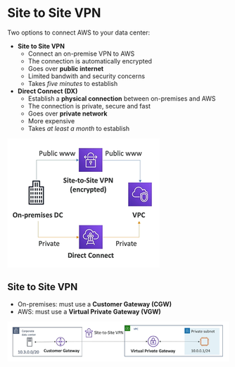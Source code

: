 # Site to Site VPN

Two options to connect AWS to your data center:
- **Site to Site VPN**
    - Connect an on-premise VPN to AWS
    - The connection is automatically encrypted
    - Goes over **public internet**
    - Limited bandwith and security concerns
    - Takes *five minutes* to establish
- **Direct Connect (DX)**
    - Establish a **physical connection** between on-premises and AWS
    - The connection is private, secure and fast
    - Goes over **private network**
    - More expensive 
    - Takes *at least a month* to establish

![Site-to-Site VPN vs Direct Connect](../../images/networking/s2s_vpn_vs_dx.png)

## Site to Site VPN

- On-premises: must use a **Customer Gateway (CGW)**
- AWS: must use a **Virtual Private Gateway (VGW)**

![Site to Site VPN](../../images/networking/site_to_site_vpn.png)